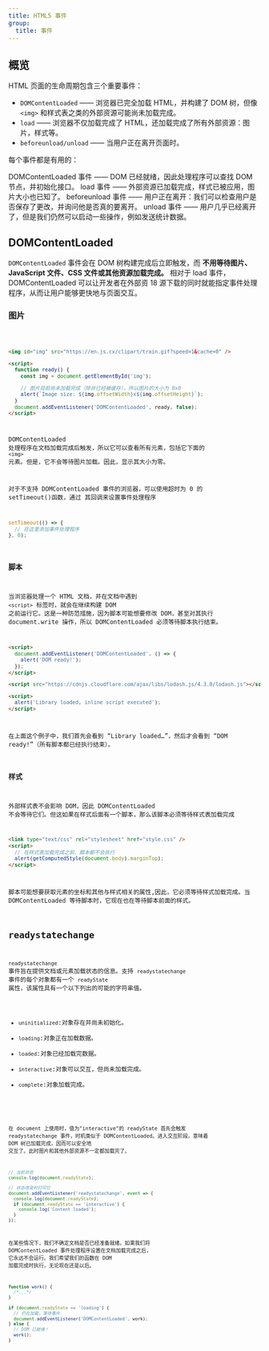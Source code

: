 ```yaml
---
title: HTML5 事件
group:
  title: 事件
---
```


## 概览

HTML 页面的生命周期包含三个重要事件：

- `DOMContentLoaded` —— 浏览器已完全加载 HTML，并构建了 DOM 树，但像 `<img>` 和样式表之类的外部资源可能尚未加载完成。
- `load` —— 浏览器不仅加载完成了 HTML，还加载完成了所有外部资源：图片，样式等。
- `beforeunload/unload` —— 当用户正在离开页面时。

每个事件都是有用的：

DOMContentLoaded 事件 —— DOM 已经就绪，因此处理程序可以查找 DOM 节点，并初始化接口。
load 事件 —— 外部资源已加载完成，样式已被应用，图片大小也已知了。
beforeunload 事件 —— 用户正在离开：我们可以检查用户是否保存了更改，并询问他是否真的要离开。
unload 事件 —— 用户几乎已经离开了，但是我们仍然可以启动一些操作，例如发送统计数据。

## DOMContentLoaded

`DOMContentLoaded` 事件会在 DOM 树构建完成后立即触发，而 **不用等待图片、JavaScript 文件、CSS 文件或其他资源加载完成。** 相对于 load 事件，DOMContentLoaded 可以让开发者在外部资 18 源下载的同时就能指定事件处理程序，从而让用户能够更快地与页面交互。

### 图片

<code src="./demos/DOMContentLoaded.jsx" inline />

```html
<img id="img" src="https://en.js.cx/clipart/train.gif?speed=1&cache=0" />

<script>
  function ready() {
    const img = document.getElementById('img');

    // 图片目前尚未加载完成（除非已经被缓存），所以图片的大小为 0x0
    alert(`Image size: ${img.offsetWidth}x${img.offsetHeight}`);
  }
  document.addEventListener('DOMContentLoaded', ready, false);
</script>
```

DOMContentLoaded 处理程序在文档加载完成后触发，所以它可以查看所有元素，包括它下面的 `<img>` 元素。但是，它不会等待图片加载。因此，显示其大小为零。

对于不支持 DOMContentLoaded 事件的浏览器，可以使用超时为 0 的 setTimeout()函数，通过 其回调来设置事件处理程序

```js
setTimeout(() => {
  // 在这里添加事件处理程序
}, 0);
```

### 脚本

当浏览器处理一个 HTML 文档，并在文档中遇到 `<script>` 标签时，就会在继续构建 DOM 之前运行它。这是一种防范措施，因为脚本可能想要修改 DOM，甚至对其执行 document.write 操作，所以 DOMContentLoaded 必须等待脚本执行结束。

```html
<script>
  document.addEventListener('DOMContentLoaded', () => {
    alert('DOM ready!');
  });
</script>

<script src="https://cdnjs.cloudflare.com/ajax/libs/lodash.js/4.3.0/lodash.js"></script>

<script>
  alert('Library loaded, inline script executed');
</script>
```

在上面这个例子中，我们首先会看到 “Library loaded…”，然后才会看到 “DOM ready!”（所有脚本都已经执行结束）。

### 样式

外部样式表不会影响 DOM，因此 DOMContentLoaded 不会等待它们。但这如果在样式后面有一个脚本，那么该脚本必须等待样式表加载完成

```html
<link type="text/css" rel="stylesheet" href="style.css" />
<script>
  // 在样式表加载完成之前，脚本都不会执行
  alert(getComputedStyle(document.body).marginTop);
</script>
```

脚本可能想要获取元素的坐标和其他与样式相关的属性,因此，它必须等待样式加载完成。当 DOMContentLoaded 等待脚本时，它现在也在等待脚本前面的样式。

## readystatechange

`readystatechange` 事件旨在提供文档或元素加载状态的信息。支持 `readystatechange` 事件的每个对象都有一个 `readyState` 属性，该属性具有一个以下列出的可能的字符串值。

- `uninitialized`:对象存在并尚未初始化。
- `loading`:对象正在加载数据。
- `loaded`:对象已经加载完数据。
- `interactive`:对象可以交互，但尚未加载完成。
- `complete`:对象加载完成。

<code src="./demos/ReadyStateChange.jsx" inline />

在 document 上使用时，值为"interactive"的 readyState 首先会触发 readystatechange 事件，时机类似于 DOMContentLoaded。进入交互阶段，意味着 DOM 树已加载完成，因而可以安全地 交互了。此时图片和其他外部资源不一定都加载完了。

```js
// 当前状态
console.log(document.readyState);

// 状态改变时打印它
document.addEventListener('readystatechange', event => {
  console.log(document.readyState);
  if (document.readyState == 'interactive') {
    console.log('Content loaded');
  }
});
```

在某些情况下，我们不确定文档是否已经准备就绪。如果我们将 DOMContentLoaded 事件处理程序设置在文档加载完成之后, 它永远不会运行。我们希望我们的函数在 DOM 加载完成时执行，无论现在还是以后。

```js
function work() {
  /*...*/
}

if (document.readyState == 'loading') {
  // 仍在加载，等待事件
  document.addEventListener('DOMContentLoaded', work);
} else {
  // DOM 已就绪！
  work();
}
```
